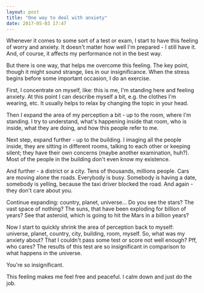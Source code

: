 ```yaml
---
layout: post
title: "One way to deal with anxiety"
date: 2017-05-03 17:47
---
```


Whenever it comes to some sort of a test or exam, I start to have this feeling of worry and anxiety. It doesn't matter how well I'm prepared - I still have it. And, of course, it affects my performance not in the best way.

But there is one way, that helps me overcome this feeling. The key point, though it might sound strange, lies in our insignificance. When the stress begins before some important occasion, I do an exercise. 

First, I concentrate on myself, like: this is me, I'm standing here and feeling anxiety. At this point I can describe myself a bit, e.g. the clothes I'm wearing, etc. It usually helps to relax by changing the topic in your head. 

Then I expand the area of my perception a bit - up to the room, where I'm standing. I try to understand, what's happening inside that room, who is inside, what they are doing, and how this people refer to me. 

Next step, expand further - up to the building. I imaging all the people inside, they are sitting in different rooms, talking to each other or keeping silent; they have their own concerns (maybe another examination, huh?). Most of the people in the building don't even know my existence. 

And further - a district or a city. Tens of thousands, millions people. Cars are moving alone the roads. Everybody is busy. Somebody is having a date, somebody is yelling, because the taxi driver blocked the road. And again - they don't care about you.

Continue expanding: country, planet, universe... Do you see the stars? The vast space of nothing? The suns, that have been exploding for billion of years? See that asteroid, which is going to hit the Mars in a billion years? 

Now I start to quickly shrink the area of perception back to myself: universe, planet, country, city, building, room, myself. So, what was my anxiety about? That I couldn't pass some test or score not well enough? Pff, who cares? The results of this test are so insignificant in comparison to what happens in the universe. 

You're so insignificant.

This feeling makes me feel free and peaceful. I calm down and just do the job.
